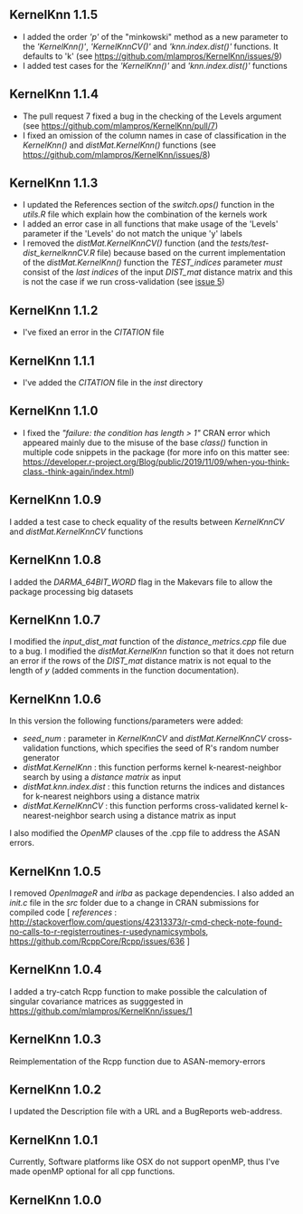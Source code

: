 
## KernelKnn 1.1.5

* I added the order *'p'* of the "minkowski" method as a new parameter to the *'KernelKnn()'*, *'KernelKnnCV()'* and *'knn.index.dist()'* functions. It defaults to 'k' (see https://github.com/mlampros/KernelKnn/issues/9)
* I added test cases for the *'KernelKnn()'* and *'knn.index.dist()'* functions


## KernelKnn 1.1.4

* The pull request 7 fixed a bug in the checking of the Levels argument (see https://github.com/mlampros/KernelKnn/pull/7)
* I fixed an omission of the column names in case of classification in the *KernelKnn()* and *distMat.KernelKnn()* functions (see https://github.com/mlampros/KernelKnn/issues/8)


## KernelKnn 1.1.3

* I updated the References section of the *switch.ops()* function in the *utils.R* file which explain how the combination of the kernels work
* I added an error case in all functions that make usage of the 'Levels' parameter if the 'Levels' do not match the unique 'y' labels
* I removed the *distMat.KernelKnnCV()* function (and the *tests/test-dist_kernelknnCV.R* file) because based on the current implementation of the *distMat.KernelKnn()* function the *TEST_indices* parameter *must* consist of the *last indices* of the input *DIST_mat* distance matrix and this is not the case if we run cross-validation (see [issue 5](https://github.com/mlampros/KernelKnn/issues/5))


## KernelKnn 1.1.2

* I've fixed an error in the *CITATION* file


## KernelKnn 1.1.1

* I've added the *CITATION* file in the *inst* directory


## KernelKnn 1.1.0

* I fixed the *"failure: the condition has length > 1"* CRAN error which appeared mainly due to the misuse of the base *class()* function in multiple code snippets in the package (for more info on this matter see: https://developer.r-project.org/Blog/public/2019/11/09/when-you-think-class.-think-again/index.html)


## KernelKnn 1.0.9

I added a test case to check equality of the results between *KernelKnnCV* and *distMat.KernelKnnCV* functions


## KernelKnn 1.0.8

I added the *DARMA_64BIT_WORD* flag in the Makevars file to allow the package processing big datasets


## KernelKnn 1.0.7

I modified the *input_dist_mat* function of the *distance_metrics.cpp* file due to a bug.
I modified  the *distMat.KernelKnn* function so that it does not return an error if the rows of the *DIST_mat* distance matrix is not equal to the length of *y* (added comments in the function documentation).


## KernelKnn 1.0.6

In this version the following functions/parameters were added:

* *seed_num* : parameter in *KernelKnnCV* and *distMat.KernelKnnCV* cross-validation functions, which specifies the seed of R's random number generator 
* *distMat.KernelKnn* : this function performs kernel k-nearest-neighbor search by using a *distance matrix* as input
* *distMat.knn.index.dist* : this function returns the indices and distances for k-nearest neighbors using a distance matrix
* *distMat.KernelKnnCV* : this function performs cross-validated kernel k-nearest-neighbor search using a distance matrix as input

I also modified the *OpenMP* clauses of the .cpp file to address the ASAN errors.


## KernelKnn 1.0.5

I removed *OpenImageR* and *irlba* as package dependencies. I also added an *init.c* file in the *src* folder due to a change in CRAN submissions for compiled code [  *references* : http://stackoverflow.com/questions/42313373/r-cmd-check-note-found-no-calls-to-r-registerroutines-r-usedynamicsymbols, https://github.com/RcppCore/Rcpp/issues/636  ]


## KernelKnn 1.0.4

I added a try-catch Rcpp function to make possible the calculation of singular covariance matrices as sugggested in https://github.com/mlampros/KernelKnn/issues/1


## KernelKnn 1.0.3

Reimplementation of the Rcpp function due to ASAN-memory-errors


## KernelKnn 1.0.2

I updated the Description file with a URL and a BugReports web-address.


## KernelKnn 1.0.1

Currently, Software platforms like OSX do not support openMP, thus I've made openMP optional for all cpp functions.


## KernelKnn 1.0.0

